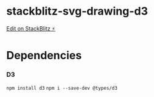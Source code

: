 # stackblitz-svg-drawing-d3

[Edit on StackBlitz ⚡️](https://stackblitz.com/edit/stackblitz-starters-metlwb)

# Dependencies

### D3

`npm install d3`
`npm i --save-dev @types/d3`
